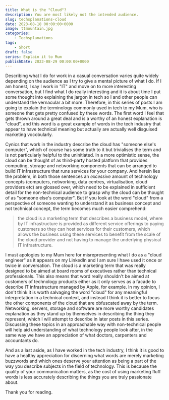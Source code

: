 ```yaml
---
title: What is the "Cloud"?
description: You are most likely not the intended audience.
slug: techsplanations-cloud
date: 2023-08-18 00:00:00+0000
image: ttmountain.jpg
categories:
    - Techsplanations
tags:
    - Short
draft: false
series: Explain it to Mum
publishDate: 2023-08-29 00:00:00+0000
---
```


Describing what I do for work in a casual conversation varies quite widely depending on the audience as I try to give a mental picture of what I do. If I am honest, I say I work in "IT" and move on to more interesting conversation, but I find what I do really interesting and it is about time I put some thought into explaining the jargon in tech so I and other people can understand the vernacular a bit more. Therefore, in this series of posts I am going to explain the terminology commonly used in tech to my Mum, who is someone that gets pretty confused by these words. The first word I feel that gets thrown around a great deal and is a worthy of an honest explanation is "cloud", and this word is a great example of words in the tech industry that appear to have technical meaning but actually are actually well disguised marketing vocobularly. 

Cynics that work in the industry describe the cloud has "someone else's computer", which of course has some truth to it but trivialises the term and is not particularly helpful to the uninitiated. In a more optimistic sense, the cloud can be thought of as third-party hosted platform that provides computing, storage and networking components that can be arranged to build IT infrastructure that runs services for your company. And herein lies the problem, in both those sentences an *excessive* amount of technology concepts (computers, networking, data centres, virtualisation, cloud providers etc) are glossed over, which need to be explained in sufficient detail for the non-technical audience to grasp why the cloud can be thought of as "someone else's computer". But if you look at the word "cloud" from a perspective of someone wanting to understand it as business concept and not technical concept, the term becomes much easier comprehend: 

> the cloud is a marketing term that describes a business model, where by IT infrastructure is provided as different service offerings to paying customers so they can host services for their customers, which allows the business using these services to benefit from the scale of the cloud provider and not having to manage the underlying physical IT infrastructure. 

I must apologies to my Mum here for misrepresenting what I do as a "cloud engineer" as it appears on my LinkedIn and I am sure I have used it once or twice in conversation. The cloud is a marketing term that was really designed to be aimed at board rooms of executives rather than technical professionals. This also means that word really shouldn't be aimed at customers of technology products either as it only serves as a facade to describe IT infrastructure managed by Apple, for example. In my opinion, I don't think it is worth salvaging the word "cloud" for any meaningful interpretation in a technical context, and instead I think it is better to focus the other components of the cloud that are obfuscated away by the term. Networking, servers, storage and software are more worthy candidates explanation as they stand up by themselves in describing the thing they represent, which I will attempt to describe in later posts in this series. Discussing these topics in an approachable way with non-technical people will help aid understanding of what technology people look after, in the same way we have an appreciation of what doctors, carpenters and accountants do. 

And as a last aside, as I have worked in the tech industry, I think it is good to have a healthy appreciation for discerning what words are merely marketing buzzwords and which ones deserve your attention as being a part of the way you describe subjects in the field of technology. This is because the quality of your communication matters, as the cost of using marketing fluff words is less accurately describing the things you are truly passionate about. 

Thank you for reading. 